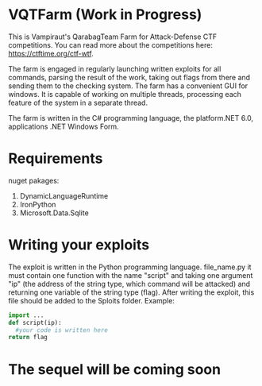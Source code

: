 # VQTFarm (Work in Progress)
This is Vampiraut's QarabagTeam Farm for Attack-Defense CTF competitions. You can read more about the competitions here: https://ctftime.org/ctf-wtf.

The farm is engaged in regularly launching written exploits for all commands, parsing the result of the work, taking out flags from there and sending them to the checking system. The farm has a convenient GUI for windows. It is capable of working on multiple threads, processing each feature of the system in a separate thread.

The farm is written in the C# programming language, the platform.NET 6.0, applications .NET Windows Form.

# Requirements
nuget pakages:
1. DynamicLanguageRuntime
2. IronPython
3. Microsoft.Data.Sqlite

# Writing your exploits
The exploit is written in the Python programming language. file_name.py it must contain one function with the name "script" and taking one argument "ip" (the address of the string type, which command will be attacked) and returning one variable of the string type (flag). After writing the exploit, this file should be added to the Sploits folder.
Example:
```Python
import ...
def script(ip):
  #your code is written here
return flag
```
# The sequel will be coming soon
